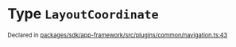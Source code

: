 # Type `LayoutCoordinate`
<sub>Declared in [packages/sdk/app-framework/src/plugins/common/navigation.ts:43](https://github.com/dxos/dxos/blob/5edae0c63/packages/sdk/app-framework/src/plugins/common/navigation.ts#L43)</sub>






